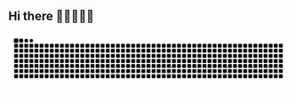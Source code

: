 ## Hi there 👋👋👋👋👋

<!--
**andyuan997/andyuan997** is a ✨ _special_ ✨ repository because its `README.md` (this file) appears on your GitHub profile.

Here are some ideas to get you started:

- 🔭 I’m currently working on ...
- 🌱 I’m currently learning ...
- 👯 I’m looking to collaborate on ...
- 🤔 I’m looking for help with ...
- 💬 Ask me about ...
- 📫 How to reach me: ...
- 😄 Pronouns: ...
- ⚡ Fun fact: ...
-->

<picture>
  <source media="(prefers-color-scheme: dark)" srcset="https://raw.githubusercontent.com/andyuan997/andyuan997/output/github-contribution-grid-snake-dark.svg">
  <source media="(prefers-color-scheme: light)" srcset="https://raw.githubusercontent.com/andyuan997/andyuan997/output/github-contribution-grid-snake.svg">
  <img alt="github contribution grid snake animation" src="https://raw.githubusercontent.com/andyuan997/andyuan997/output/github-contribution-grid-snake.svg">
</picture>

